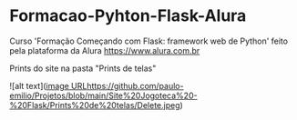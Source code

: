 # Formacao-Pyhton-Flask-Alura
 Curso 'Formação Começando com Flask: framework web de Python' feito pela plataforma da Alura <https://www.alura.com.br>

Prints do site na pasta "Prints de telas"

![alt text]([image URL](https://github.com/paulo-emilio/Projetos/blob/main/Site%20Jogoteca%20-%20Flask/Prints%20de%20telas/Delete.jpeg)https://github.com/paulo-emilio/Projetos/blob/main/Site%20Jogoteca%20-%20Flask/Prints%20de%20telas/Delete.jpeg)
